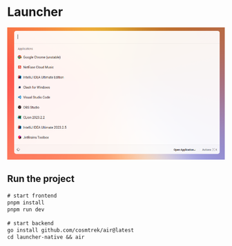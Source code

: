 # Launcher

![img.png](.github/img.png)
## Run the project

```shell
# start frontend
pnpm install
pnpm run dev

# start backend
go install github.com/cosmtrek/air@latest
cd launcher-native && air
```
